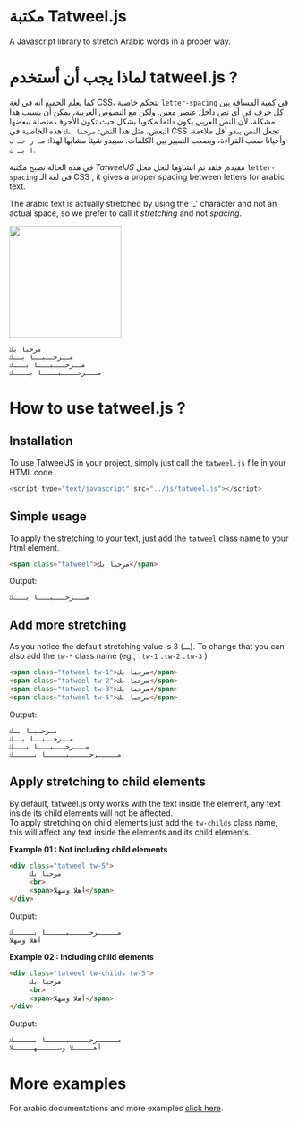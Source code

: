 # مكتبة Tatweel.js
A Javascript library to stretch Arabic words in a proper way.

# لماذا يجب أن أستخدم tatweel.js ?
كما يعلم الحميع أنه في لغة 
CSS،
 تتحكم خاصية 
 `letter-spacing`
  في كمية المسافة بين كل حرف في أي نص داخل عنصر معين.
ولكن مع النصوص العربية، يمكن أن يسبب هذا مشكلة،
 لأن النص العربي يكون دائما مكتوبا بشكل حيث تكون الأحرف متصلة ببعضها البعض، مثل هذا النص:
 ```مرحبا بك``` 
هذه الخاصية في 
CSS
 تجعل النص يبدو أقل ملاءمة، وأحيانا صعب القراءة،
  ويصعب التمييز بين الكلمات. سيبدو شيئا مشابها لهذا:
   ```مـ ر حـ ب ا بـ ك```.

في هذه الحالة تصبح مكتبة  *TatweelJS* مفيدة, فلقد تم انشاؤها لتحل محل  `letter-spacing` في لغة الـ CSS , it gives a proper spacing between letters for arabic text.

The arabic text is actually stretched by using the 'ـ' character and not an actual space, so we prefer to call it *stretching* and not *spacing*.

<img src="https://github.com/mfcharaf/Tatweel.js/blob/main/img/1.png" width="200" />


```
مرحبا بك
مــرحــبــا بــك 
مــرحـــبـــا بـــك
مـــرحــــبــــا بــــك
```

# How to use tatweel.js ?
## Installation
To use TatweelJS in your project, simply just call the `tatweel.js` file in your HTML code 
```js
<script type="text/javascript" src="../js/tatweel.js"></script>
```
## Simple usage
To apply the stretching to your text, just add the `tatweel` class name to your html element.
```html
<span class="tatweel">مرحبا بك</span>
```
Output:
```
مـــرحـــبـــا بـــك
```
## Add more stretching
As you notice the default stretching value is 3 (ـــ).
To change that you can also add the `tw-*` class name (eg., <code>.tw-1</code> <code>.tw-2</code> <code>.tw-3</code> )
```html
<span class="tatweel tw-1">مرحبا بك</span>
<span class="tatweel tw-2">مرحبا بك</span>
<span class="tatweel tw-3">مرحبا بك</span>
<span class="tatweel tw-5">مرحبا بك</span>
```
Output:
```
مـرحـبـا بـك 
مــرحــبــا بــك 
مـــرحـــبـــا بـــك 
مـــــرحـــــبـــــا بـــــك 
```
## Apply stretching to child elements
By default, tatweel.js only works with the text inside the element, any text inside its child elements will not be affected.<br>
To apply stretching on child elements just add the `tw-childs` class name, this will affect any text inside the elements and its child elements.

**Example 01 : Not including child elements**
```html
<div class="tatweel tw-5">
     مرحبا بك
     <br>
     <span>أهلا وسهلا</span>
</div>
```
Output:
```
مـــــرحـــــبـــــا بـــــك
أهلا وسهلا
```

**Example 02 : Including child elements**
```html
<div class="tatweel tw-childs tw-5">
     مرحبا بك
     <br>
     <span>أهلا وسهلا</span>
</div>
```
Output:
```
مـــــرحـــــبـــــا بـــــك 
أهـــــلا وســـــهـــــلا
```

# More examples
For arabic documentations and more examples [click here](https://github.com/mfcharaf/Tatweel.js/blob/main/README-ar.md).
